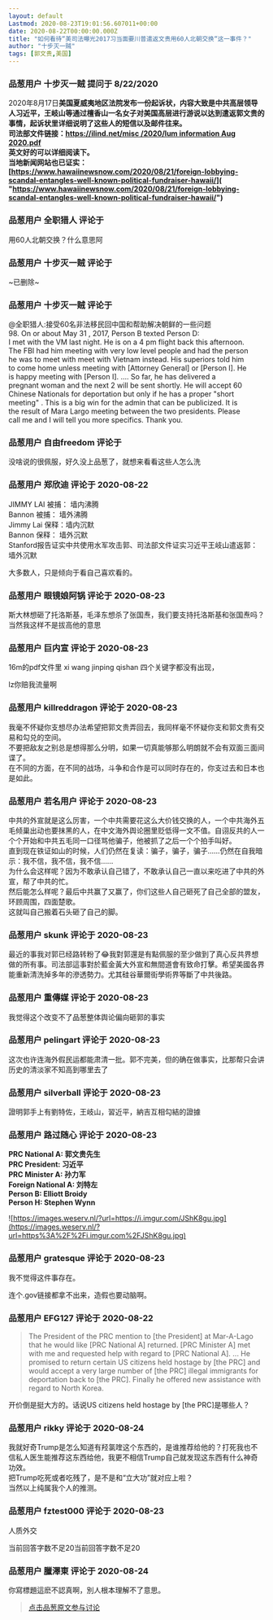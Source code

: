 ```yaml
---
layout: default
Lastmod: 2020-08-23T19:01:56.607011+00:00
date: 2020-08-22T00:00:00.000Z
title: "如何看待“美司法曝光2017习当面要川普遣返文贵用60人北朝交换“这一事件？"
author: "十步灭一贼"
tags: [郭文贵,美国]
---
```



### 品葱用户 **十步灭一贼** 提问于 8/22/2020
    
2020年8月17日**美国夏威夷地区法院发布一份起诉状，内容大致是中共高层领导人习近平，王岐山等通过檀香山一名女子对美国高层进行游说以达到遣返郭文贵的事情，起诉状里详细说明了这些人的短信以及邮件往来。**  
**司法部文件链接：[https://ilind.net/misc /2020/lum information Aug 2020.pdf]( "https://ilind.net/misc%20/2020/lum%20information%20Aug%202020.pdf")**  
**英文好的可以详细阅读下。**  
**当地新闻网站也已证实：[https://www.hawaiinewsnow.com/2020/08/21/foreign-lobbying-scandal-entangles-well-known-political-fundraiser-hawaii/]( "https://www.hawaiinewsnow.com/2020/08/21/foreign-lobbying-scandal-entangles-well-known-political-fundraiser-hawaii/")**
    
                

### 品葱用户 **全职猎人** 评论于 
        
用60人北朝交换？什么意思阿
        
                

### 品葱用户 **十步灭一贼** 评论于 
        
~已删除~
        
                

### 品葱用户 **十步灭一贼** 评论于 
        
@全职猎人:接受60名非法移民回中国和帮助解决朝鲜的一些问题  
98\. On or about May 31 , 2017, Person B texted Person D:  
I met with the VM last night. He is on a 4 pm flight back this afternoon.  
The FBI had him meeting with very low level people and had the person  
he was to meet with meet with Vietnam instead. His superiors told him  
to come home unless meeting with \[Attorney General\] or \[Person I\]. He  
is happy meeting with \[Person I\]. .... So far, he has delivered a  
pregnant woman and the next 2 will be sent shortly. He will accept 60  
Chinese Nationals for deportation but only if he has a proper "short  
meeting" . This is a big win for the admin that can be publicized. It is  
the result of Mara Largo meeting between the two presidents. Please  
call me and I will tell you more specifics. Thank you.
        
                

### 品葱用户 **自由freedom** 评论于 
        
没啥说的很佩服，好久没上品葱了，就想来看看这些人怎么洗
        
                

### 品葱用户 **郑欣迪** 评论于 2020-08-22
        
JIMMY LAI 被捕： 墙内沸腾  
Bannon 被捕： 墙外沸腾  
Jimmy Lai 保释：墙内沉默  
Bannon 保释： 墙外沉默  
Stanford报告证实中共使用水军攻击郭、司法部文件证实习近平王岐山遣返郭： 墙外沉默  
  
大多数人，只是倾向于看自己喜欢看的。
        
                

### 品葱用户 **眼镜娘阿锅** 评论于 2020-08-23
        
斯大林想砸了托洛斯基，毛泽东想杀了张国焘，我们要支持托洛斯基和张国焘吗？  
当然我这样不是拔高他的意思
        
                

### 品葱用户 **巨内宣** 评论于 2020-08-23
        
16m的pdf文件里 xi wang jinping qishan 四个关键字都没有出现，  
  
lz你赔我流量啊
        
                

### 品葱用户 **killreddragon** 评论于 2020-08-23
        
我毫不怀疑你支想尽办法希望把郭文贵弄回去，我同样毫不怀疑你支和郭文贵有交易和勾兑的空间。  
不要把敌友之别总是想得那么分明，如果一切真能够那么明朗就不会有双面三面间谍了。  
在不同的方面，在不同的战场，斗争和合作是可以同时存在的，你支过去和日本也是如此。
        
                

### 品葱用户 **若名用户** 评论于 2020-08-23
        
中共的外宣就是这么厉害，一个中共需要花这么大价钱交换的人，一个中共海外五毛倾巢出动也要抹黑的人，在中文海外舆论圈里贬低得一文不值。自诩反共的人一个个开始和中共五毛同一口径骂他骗子，他被抓了之后一个个拍手叫好。  
直到现在铁证如山的时候，人们仍然在复读：骗子，骗子，骗子……仍然在自我暗示：我不信，我不信，我不信……  
为什么会这样呢？因为不敢承认自己错了，不敢承认自己一直以来吃进了中共的外宣，帮了中共的忙。  
然后能怎么样呢？最后中共赢了又赢了，你们这些人自己砸死了自己全部的盟友，环顾周围，四面楚歌。  
这就叫自己搬着石头砸了自己的脚。
        
                

### 品葱用户 **skunk** 评论于 2020-08-23
        
最近的事我对郭已经路转粉了😂我對郭還是有點佩服的至少做到了真心反共界想做的所有事。司法部這事對於藍金黃大外宣和無間道會有致命打擊。希望美國各界能重新清洗掉多年的滲透勢力。尤其硅谷華爾街學術界等斷了中共後路。
        
                

### 品葱用户 **重傳媒** 评论于 2020-08-23
        
我觉得这个改变不了品葱整体舆论偏向砸郭的事实
        
                

### 品葱用户 **pelingart** 评论于 2020-08-23
        
这次也许连海外假民运都能肃清一批。郭不完美，但的确在做事实，比那帮只会讲历史的清淡家不知高到哪里去了
        
                

### 品葱用户 **silverball** 评论于 2020-08-23
        
證明郭手上有劉特佐，王岐山，習近平，納吉互相勾結的證據
        
                

### 品葱用户 **路过随心** 评论于 2020-08-23
        
**PRC National A: 郭文贵先生**  
**PRC President: 习近平**  
**PRC Minister A: 孙力军**  
**Foreign National A: 刘特左**  
**Person B: Elliott Broidy**  
**Person H: Stephen Wynn**  
  
  
![https://images.weserv.nl/?url=https://i.imgur.com/JShK8gu.jpg](https://images.weserv.nl/?url=https%3A%2F%2Fi.imgur.com%2FJShK8gu.jpg)
        
                

### 品葱用户 **gratesque** 评论于 2020-08-23
        
我不觉得这件事存在。  
  
连个.gov链接都拿不出来，造假也要动脑啊。
        
                

### 品葱用户 **EFG127** 评论于 2020-08-22
        
> The President of the PRC mention to \[the President\] at Mar-A-Lago that he would like \[PRC National A\] returned. \[PRC Minister A\] met with me and requested help with regard to \[PRC National A\]. ... He promised to return certain US citizens held hostage by \[the PRC\] and would accept a very large number of \[the PRC\] illegal immigrants for deportation back to \[the PRC\]. Finally he offered new assistance with regard to North Korea.

  
  
开价倒是挺大方的。话说US citizens held hostage by \[the PRC\]是哪些人？
        
                

### 品葱用户 **rikky** 评论于 2020-08-24
        
我就好奇Trump是怎么知道有羟氯喹这个东西的，是谁推荐给他的？打死我也不信私人医生能推荐这东西给他，我更不相信Trump自己就发现这东西有什么神奇功效。  
把Trump吃死或者吃残了，是不是和“立大功”就对应上啦？  
当然以上纯属我个人的推测。
        
                

### 品葱用户 **fztest000** 评论于 2020-08-23
        
人质外交  
  
当前回答字数不足20当前回答字数不足20
        
                

### 品葱用户 **臘澤東** 评论于 2020-08-24
        
你寫標題這麽不認真啊，別人根本理解不了意思。
        
                





> [点击品葱原文参与讨论](https://pincong.rocks/question/30133?warning)

